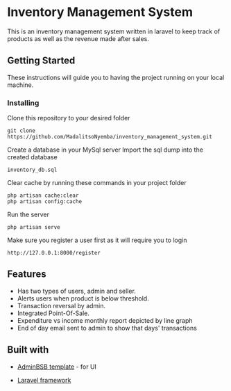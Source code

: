 # Inventory Management System
 This is an inventory management system written in laravel to keep track of products as well as the revenue made after sales.
 
## Getting Started
 These instructions will guide you to having the project running on your local machine.
 
### Installing
 Clone this repository to your desired folder
 ```
git clone https://github.com/MadalitsoNyemba/inventory_management_system.git
 ```
Create a database in your MySql server
Import the sql dump into the created database
```
inventory_db.sql
```
Clear cache by running these commands in your project folder
```
php artisan cache:clear
php artisan config:cache
```
Run the server
```
php artisan serve
```
Make sure you register a user first as it will require you to login
```
http://127.0.0.1:8000/register
```

## Features
* Has two types of users, admin and seller.
* Alerts users when product is below threshold.
* Transaction reversal by admin.
* Integrated Point-Of-Sale.
* Expenditure vs income monthly report depicted by line graph
* End of day email sent to admin to show that days' transactions

## Built with
* [AdminBSB template](https://github.com/gurayyarar/AdminBSBMaterialDesign) -  for UI

* [Laravel framework](https://laravel.com/)
